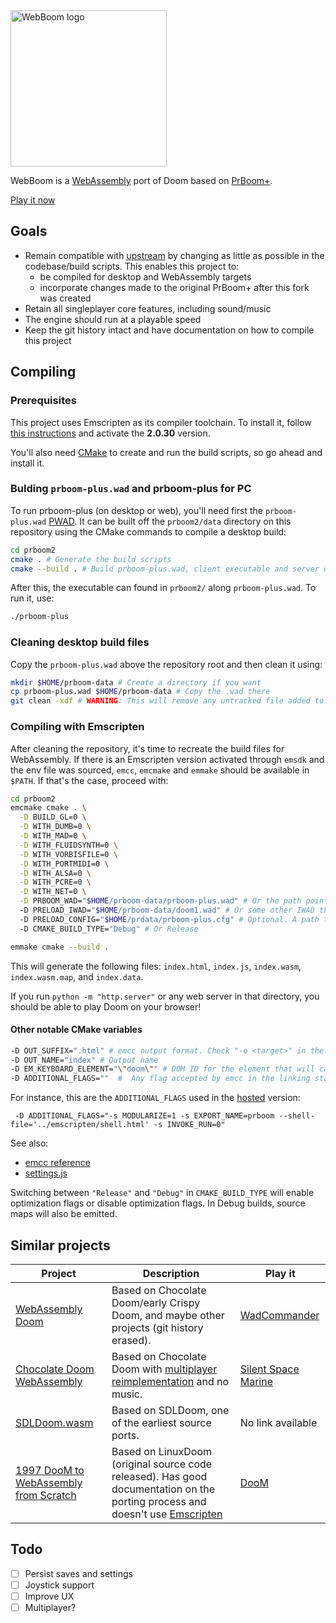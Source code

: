 <img src="https://github.com/ianmethyst/webboom/raw/emscripten/prboom2/emscripten/logo.png" alt="WebBoom logo" style="width: 250px;" />

WebBoom is a [WebAssembly](https://webassembly.org/) port of Doom based on [PrBoom+](http://prboom-plus.sourceforge.net/).

[Play it now](https://webboom.surge.sh)

## Goals

- Remain compatible with [upstream](https://github.com/coelckers/prboom-plus) by changing as little as possible in the codebase/build scripts. This enables this project to:
  + be compiled for desktop and WebAssembly targets
  + incorporate changes made to the original PrBoom+ after this fork was created
- Retain all singleplayer core features, including sound/music
- The engine should run at a playable speed
- Keep the git history intact and have documentation on how to compile this project

## Compiling

### Prerequisites

This project uses Emscripten as its compiler toolchain. To install it, follow [this instructions](https://emscripten.org/docs/getting_started/downloads.html) and activate the **2.0.30** version.

You'll also need [CMake](https://cmake.org/download/) to create and run the build scripts, so go ahead and install it.


### Bulding `prboom-plus.wad` and prboom-plus for PC 

To run prboom-plus (on desktop or web), you'll need first the `prboom-plus.wad` [PWAD](https://doomwiki.org/wiki/PWAD). It can be built off the `prboom2/data` directory on this repository using the CMake commands to compile a desktop build:

```sh
cd prboom2
cmake . # Generate the build scripts
cmake --build . # Build prboom-plus.wad, client executable and server executable
```

After this, the executable can found in `prboom2/` along `prboom-plus.wad`. To run it, use:

```sh
./prboom-plus
```

### Cleaning desktop build files

Copy the `prboom-plus.wad` above the repository root and then clean it using:

```sh
mkdir $HOME/prboom-data # Create a directory if you want
cp prboom-plus.wad $HOME/prboom-data # Copy the .wad there
git clean -xdf # WARNING: This will remove any untracked file added to the repository
```

### Compiling with Emscripten

After cleaning the repository, it's time to recreate the build files for WebAssembly. If there is an Emscripten version activated through `emsdk` and the env file was sourced, `emcc`, `emcmake` and `emmake` should be available in `$PATH`. If that's the case, proceed with:

```sh
cd prboom2
emcmake cmake . \
  -D BUILD_GL=0 \
  -D WITH_DUMB=0 \
  -D WITH_MAD=0 \
  -D WITH_FLUIDSYNTH=0 \
  -D WITH_VORBISFILE=0 \
  -D WITH_PORTMIDI=0 \
  -D WITH_ALSA=0 \
  -D WITH_PCRE=0 \
  -D WITH_NET=0 \
  -D PRBOOM_WAD="$HOME/prboom-data/prboom-plus.wad" # Or the path pointing to where the prboom-plus.wad is 
  -D PRELOAD_IWAD="$HOME/prboom-data/doom1.wad" # Or some other IWAD that is recognized by prboom 
  -D PRELOAD_CONFIG="$HOME/prdata/prboom-plus.cfg" # Optional. A path to a prboom-plus valid config
  -D CMAKE_BUILD_TYPE="Debug" # Or Release 

emmake cmake --build .
```

This will generate the following files: `index.html`, `index.js`, `index.wasm`, `index.wasm.map`, and `index.data`.

If you run `python -m "http.server"` or any web server in that directory, you should be able to play Doom on your browser!


#### Other notable CMake variables

``` sh
-D OUT_SUFFIX=".html" # emcc output format. Check "-o <target>" in the emmc reference
-D OUT_NAME="index" # Output name
-D EM_KEYBOARD_ELEMENT="\"doom\"" # DOM ID for the element that will capture mouse and keyboard events  
-D ADDITIONAL_FLAGS=""  #  Any flag accepted by emcc in the linking stage
```
For instance, this are the `ADDITIONAL_FLAGS` used in the [hosted](https://webboom.surge.sh) version:
```
 -D ADDITIONAL_FLAGS="-s MODULARIZE=1 -s EXPORT_NAME=prboom --shell-file='../emscripten/shell.html' -s INVOKE_RUN=0"
```

See also:
- [emcc reference](https://emscripten.org/docs/tools_reference/emcc.html)
- [settings.js](https://emscripten.org/docs/api_reference/advanced-apis.html#settings-js)

Switching between `"Release"` and `"Debug"` in `CMAKE_BUILD_TYPE` will enable optimization flags or disable optimization flags. In Debug builds, source maps will also be emitted.

## Similar projects

| Project                                                               | Description | Play it |
|-----------------------------------------------------------------------|-------------|---------|
| [WebAssembly Doom](https://github.com/lazarv/wasm-doom)               | Based on Chocolate Doom/early Crispy Doom, and maybe other projects (git history erased). | [WadCommander](https://wadcmd.com/) |
| [Chocolate Doom WebAssembly](https://github.com/cloudflare/doom-wasm) | Based on Chocolate Doom with [multiplayer reimplementation](https://blog.cloudflare.com/doom-multiplayer-workers/) and no music. | [Silent Space Marine](https://silentspacemarine.com/) |
| [SDLDoom.wasm](https://github.com/Lorti/sdldoom.wasm)                 | Based on SDLDoom, one of the earliest source ports. | No link available |
| [1997 DooM to WebAssembly from Scratch](https://github.com/diekmann/wasm-fizzbuzz/tree/main/doom) | Based on LinuxDoom (original source code released). Has good documentation on the porting process and doesn't use [Emscripten](https://emscripten.org/) | [DooM](https://diekmann.github.io/wasm-fizzbuzz/doom/) |

## Todo

- [ ] Persist saves and settings
- [ ] Joystick support
- [ ] Improve UX
- [ ] Multiplayer?
